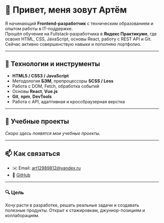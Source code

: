 # 👋 Привет, меня зовут Артём

Я начинающий **Frontend-разработчик** с техническим образованием и опытом работы в IT-поддержке.  
Прошёл обучение на Fullstack-разработчика в **Яндекс Практикуме**, где освоил HTML, CSS, JavaScript, основы React, работу с REST API и Git. Сейчас активно совершенствую навыки и пополняю портфолио.

---

## 🔧 Технологии и инструменты

- **HTML5 / CSS3 / JavaScript**
- Методология **БЭМ**, препроцессоры **SCSS / Less**
- Работа с DOM, Fetch, обработка событий
- Основы **React**, **Vue.js**
- **Git**, **npm**, **DevTools**
- Работа с API, адаптивная и кроссбраузерная верстка

---

## 🚀 Учебные проекты

*Скоро здесь появятся мои учебные проекты.*

---

## 📫 Как связаться

- ✉️ Email: art12989812@yandex.ru  
- 🔗 [GitHub](https://github.com/N0vA1298)

---

### 🔍 Цель

Хочу расти в разработке, решать реальные задачи и создавать полезные продукты. Открыт к стажировкам, джуниор-позициям и коллаборациям.
